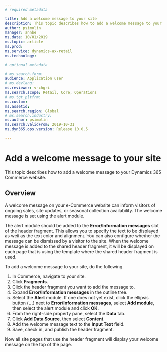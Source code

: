 ```yaml
---
# required metadata

title: Add a welcome message to your site
description: This topic describes how to add a welcome message to your Dynamics 365 Commerce website.
author: psimolin
manager: annbe
ms.date: 10/01/2019
ms.topic: article
ms.prod: 
ms.service: dynamics-ax-retail
ms.technology: 

# optional metadata

# ms.search.form: 
audience: Application user
# ms.devlang: 
ms.reviewer: v-chgri
ms.search.scope: Retail, Core, Operations
# ms.tgt_pltfrm: 
ms.custom: 
ms.assetid: 
ms.search.region: Global
# ms.search.industry: 
ms.author: psimolin
ms.search.validFrom: 2019-10-31
ms.dyn365.ops.version: Release 10.0.5

---
```

# Add a welcome message to your site

This topic describes how to add a welcome message to your Dynamics 365 Commerce website.

## Overview

A welcome message on your e-Commerce website can inform visitors of ongoing sales, site updates, or seasonal collection availability.  The welcome message is set using the alert module.

The alert module should be added to the **Error/Information messages** slot of the header fragment. This allows you to specify the text to be displayed as well as the text color and alignment. You can also configure whether the message can be dismissed by a visitor to the site. When the welcome message is added to the shared header fragment, it will be displayed on each page that is using the template where the shared header fragment is used.

To add a welcome message to your site, do the following.

1. In Commerce, navigate to your site.
1. Click **Fragments**.
1. Click the header fragment you want to add the message to.
1. Expand **Error/Information messages** in the outline tree.
1. Select the **Alert** module. If one does not yet exist, click the ellipsis button (**...**) next to **Error/Information messages**, select **Add module**, then select the alert module and click **OK**.
1. From the right-side property pane, select the **Data** tab.
1. Click **Add Data Source**, then select **Content**.
1. Add the welcome message text to the **Input Text** field. 
1. Save, check in, and publish the header fragment.

Now all site pages that use the header fragment will display your welcome message on the top of the page.
